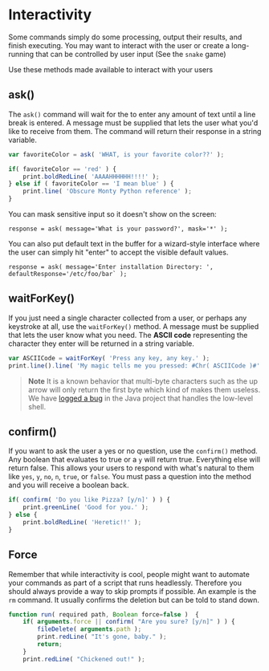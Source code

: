 # Interactivity

Some commands simply do some processing, output their results, and finish executing. You may want to interact with the user or create a long-running that can be controlled by user input \(See the `snake` game\)

Use these methods made available to interact with your users

## ask\(\)

The `ask()` command will wait for the to enter any amount of text until a line break is entered. A message must be supplied that lets the user what you'd like to receive from them. The command will return their response in a string variable.

```javascript
var favoriteColor = ask( 'WHAT, is your favorite color??' );

if( favoriteColor == 'red' ) {
    print.boldRedLine( 'AAAAHHHHHH!!!!' );
} else if ( favoriteColor == 'I mean blue' ) {
    print.line( 'Obscure Monty Python reference' );
}
```

You can mask sensitive input so it doesn't show on the screen:

```text
response = ask( message='What is your password?', mask='*' );
```

You can also put default text in the buffer for a wizard-style interface where the user can simply hit "enter" to accept the visible default values.

```text
response = ask( message='Enter installation Directory: ', defaultResponse='/etc/foo/bar` );
```

## waitForKey\(\)

If you just need a single character collected from a user, or perhaps any keystroke at all, use the `waitForKey()` method. A message must be supplied that lets the user know what you need. The **ASCII code** representing the character they enter will be returned in a string variable.

```javascript
var ASCIICode = waitForKey( 'Press any key, any key.' );
print.line().line( 'My magic tells me you pressed: #Chr( ASCIICode )#' );
```

> **Note** It is a known behavior that multi-byte characters such as the up arrow will only return the first byte which kind of makes them useless. We have [logged a bug](https://github.com/jline/jline2/issues/152) in the Java project that handles the low-level shell.

## confirm\(\)

If you want to ask the user a yes or no question, use the `confirm()` method. Any boolean that evaluates to true or a `y` will return true. Everything else will return false. This allows your users to respond with what's natural to them like `yes`, `y`, `no`, `n`, `true`, or `false`. You must pass a question into the method and you will receive a boolean back.

```javascript
if( confirm( 'Do you like Pizza? [y/n]' ) ) {
    print.greenLine( 'Good for you.' );
} else {
    print.boldRedLine( 'Heretic!!' );
}
```

## Force

Remember that while interactivity is cool, people might want to automate your commands as part of a script that runs headlessly. Therefore you should always provide a way to skip prompts if possible. An example is the `rm` command. It usually confirms the deletion but can be told to stand down.

```javascript
function run( required path, Boolean force=false )  {
    if( arguments.force || confirm( "Are you sure? [y/n]" ) ) {
        fileDelete( arguments.path );
        print.redLine( "It's gone, baby." );
        return;
    }
    print.redLine( "Chickened out!" );
```

